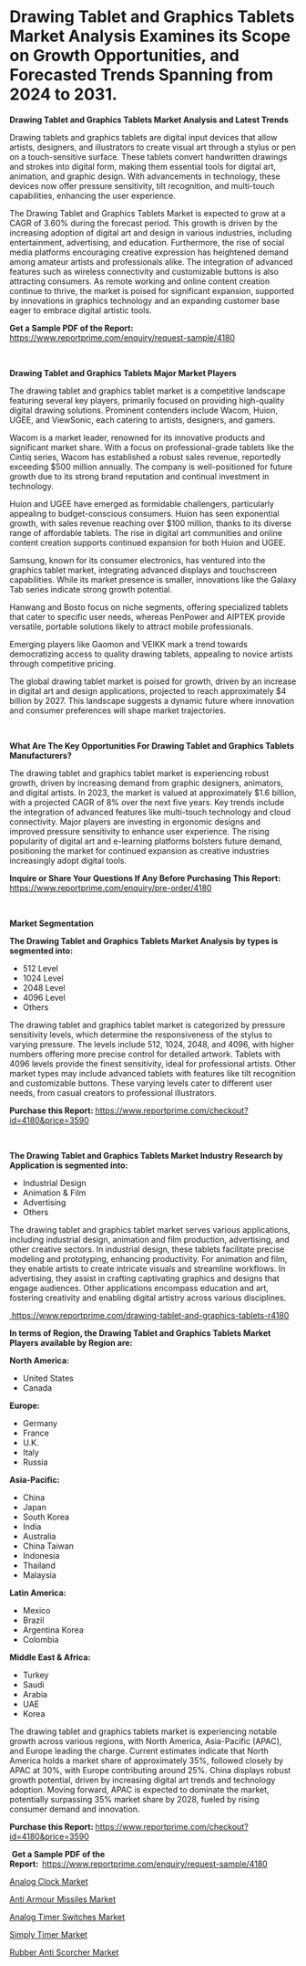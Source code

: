 <p><h1>Drawing Tablet and Graphics Tablets Market Analysis Examines its Scope on Growth Opportunities, and Forecasted Trends Spanning from 2024 to 2031.</h1></p><p><strong>Drawing Tablet and Graphics Tablets Market Analysis and Latest Trends</strong></p>
<p><p>Drawing tablets and graphics tablets are digital input devices that allow artists, designers, and illustrators to create visual art through a stylus or pen on a touch-sensitive surface. These tablets convert handwritten drawings and strokes into digital form, making them essential tools for digital art, animation, and graphic design. With advancements in technology, these devices now offer pressure sensitivity, tilt recognition, and multi-touch capabilities, enhancing the user experience.</p><p>The Drawing Tablet and Graphics Tablets Market is expected to grow at a CAGR of 3.60% during the forecast period. This growth is driven by the increasing adoption of digital art and design in various industries, including entertainment, advertising, and education. Furthermore, the rise of social media platforms encouraging creative expression has heightened demand among amateur artists and professionals alike. The integration of advanced features such as wireless connectivity and customizable buttons is also attracting consumers. As remote working and online content creation continue to thrive, the market is poised for significant expansion, supported by innovations in graphics technology and an expanding customer base eager to embrace digital artistic tools.</p></p>
<p><strong>Get a Sample PDF of the Report:&nbsp;</strong> <a href="https://www.reportprime.com/enquiry/request-sample/4180">https://www.reportprime.com/enquiry/request-sample/4180</a></p>
<p>&nbsp;</p>
<p><strong>Drawing Tablet and Graphics Tablets Major Market Players</strong></p>
<p><p>The drawing tablet and graphics tablet market is a competitive landscape featuring several key players, primarily focused on providing high-quality digital drawing solutions. Prominent contenders include Wacom, Huion, UGEE, and ViewSonic, each catering to artists, designers, and gamers.</p><p>Wacom is a market leader, renowned for its innovative products and significant market share. With a focus on professional-grade tablets like the Cintiq series, Wacom has established a robust sales revenue, reportedly exceeding $500 million annually. The company is well-positioned for future growth due to its strong brand reputation and continual investment in technology.</p><p>Huion and UGEE have emerged as formidable challengers, particularly appealing to budget-conscious consumers. Huion has seen exponential growth, with sales revenue reaching over $100 million, thanks to its diverse range of affordable tablets. The rise in digital art communities and online content creation supports continued expansion for both Huion and UGEE.</p><p>Samsung, known for its consumer electronics, has ventured into the graphics tablet market, integrating advanced displays and touchscreen capabilities. While its market presence is smaller, innovations like the Galaxy Tab series indicate strong growth potential.</p><p>Hanwang and Bosto focus on niche segments, offering specialized tablets that cater to specific user needs, whereas PenPower and AIPTEK provide versatile, portable solutions likely to attract mobile professionals.</p><p>Emerging players like Gaomon and VEIKK mark a trend towards democratizing access to quality drawing tablets, appealing to novice artists through competitive pricing.</p><p>The global drawing tablet market is poised for growth, driven by an increase in digital art and design applications, projected to reach approximately $4 billion by 2027. This landscape suggests a dynamic future where innovation and consumer preferences will shape market trajectories.</p></p>
<p>&nbsp;</p>
<p><strong>What Are The Key Opportunities For Drawing Tablet and Graphics Tablets Manufacturers?</strong></p>
<p><p>The drawing tablet and graphics tablet market is experiencing robust growth, driven by increasing demand from graphic designers, animators, and digital artists. In 2023, the market is valued at approximately $1.6 billion, with a projected CAGR of 8% over the next five years. Key trends include the integration of advanced features like multi-touch technology and cloud connectivity. Major players are investing in ergonomic designs and improved pressure sensitivity to enhance user experience. The rising popularity of digital art and e-learning platforms bolsters future demand, positioning the market for continued expansion as creative industries increasingly adopt digital tools.</p></p>
<p><strong>Inquire or Share Your Questions If Any Before Purchasing This Report:</strong> <a href="https://www.reportprime.com/enquiry/pre-order/4180">https://www.reportprime.com/enquiry/pre-order/4180</a></p>
<p>&nbsp;</p>
<p><strong>Market Segmentation</strong></p>
<p><strong>The Drawing Tablet and Graphics Tablets Market Analysis by types is segmented into:</strong></p>
<p><ul><li>512 Level</li><li>1024 Level</li><li>2048 Level</li><li>4096 Level</li><li>Others</li></ul></p>
<p><p>The drawing tablet and graphics tablet market is categorized by pressure sensitivity levels, which determine the responsiveness of the stylus to varying pressure. The levels include 512, 1024, 2048, and 4096, with higher numbers offering more precise control for detailed artwork. Tablets with 4096 levels provide the finest sensitivity, ideal for professional artists. Other market types may include advanced tablets with features like tilt recognition and customizable buttons. These varying levels cater to different user needs, from casual creators to professional illustrators.</p></p>
<p><strong>Purchase this Report:&nbsp;</strong><a href="https://www.reportprime.com/checkout?id=4180&price=3590">https://www.reportprime.com/checkout?id=4180&price=3590</a></p>
<p>&nbsp;</p>
<p><strong>The Drawing Tablet and Graphics Tablets Market Industry Research by Application is segmented into:</strong></p>
<p><ul><li>Industrial Design</li><li>Animation & Film</li><li>Advertising</li><li>Others</li></ul></p>
<p><p>The drawing tablet and graphics tablet market serves various applications, including industrial design, animation and film production, advertising, and other creative sectors. In industrial design, these tablets facilitate precise modeling and prototyping, enhancing productivity. For animation and film, they enable artists to create intricate visuals and streamline workflows. In advertising, they assist in crafting captivating graphics and designs that engage audiences. Other applications encompass education and art, fostering creativity and enabling digital artistry across various disciplines.</p></p>
<p><a href="https://www.reportprime.com/drawing-tablet-and-graphics-tablets-r4180">&nbsp;https://www.reportprime.com/drawing-tablet-and-graphics-tablets-r4180</a></p>
<p><strong>In terms of Region, the Drawing Tablet and Graphics Tablets Market Players available by Region are:</strong></p>
<p>
    <p> <strong> North America: </strong>
        <ul>
            <li>United States</li>
            <li>Canada</li>
        </ul>
        </p> 
    <p> <strong> Europe: </strong>
        <ul>
            <li>Germany</li>
            <li>France</li>
            <li>U.K.</li>
            <li>Italy</li>
            <li>Russia</li>
        </ul>
        </p> 
    <p> <strong> Asia-Pacific: </strong>
        <ul>
            <li>China</li>
            <li>Japan</li>
            <li>South Korea</li>
            <li>India</li>
            <li>Australia</li>
            <li>China Taiwan</li>
            <li>Indonesia</li>
            <li>Thailand</li>
            <li>Malaysia</li>
        </ul>
        </p> 
    <p> <strong> Latin America: </strong>
        <ul>
            <li>Mexico</li>
            <li>Brazil</li>
            <li>Argentina Korea</li>
            <li>Colombia</li>
        </ul>
        </p> 
    <p> <strong> Middle East & Africa: </strong>
        <ul>
            <li>Turkey</li>
            <li>Saudi</li>
            <li>Arabia</li>
            <li>UAE</li>
            <li>Korea</li>
        </ul>
    </p>
    </p>
<p><p>The drawing tablet and graphics tablets market is experiencing notable growth across various regions, with North America, Asia-Pacific (APAC), and Europe leading the charge. Current estimates indicate that North America holds a market share of approximately 35%, followed closely by APAC at 30%, with Europe contributing around 25%. China displays robust growth potential, driven by increasing digital art trends and technology adoption. Moving forward, APAC is expected to dominate the market, potentially surpassing 35% market share by 2028, fueled by rising consumer demand and innovation.</p></p>
<p><strong>Purchase this Report: </strong><a href="https://www.reportprime.com/checkout?id=4180&price=3590">https://www.reportprime.com/checkout?id=4180&price=3590</a></p>
<p>&nbsp;<strong>Get a Sample PDF of the Report:&nbsp;&nbsp;</strong><a href="https://www.reportprime.com/enquiry/request-sample/4180">https://www.reportprime.com/enquiry/request-sample/4180</a></p>
<p><strong></strong></p>
<p><p><a href="https://www.linkedin.com/pulse/future-trajectory-analog-clock-market-emerging-trends-forecasts-jgiue?trackingId=zPd%2Bfe33TRmF38ltuMWEYA%3D%3D">Analog Clock Market</a></p><p><a href="https://issuu.com/reportprime-2/docs/anti-armour-missiles-market-size-20_04fd0cdb2c9bf4">Anti Armour Missiles Market</a></p><p><a href="https://github.com/jordond5lezama/Market-Research-Report-List-1/blob/main/analog-timer-switches-market.md">Analog Timer Switches Market</a></p><p><a href="https://www.linkedin.com/pulse/emerging-simply-timer-market-opportunities-analysis-investors-nyzoe?trackingId=%2BjgZK%2FbWREOz1kQtr1%2BWhg%3D%3D">Simply Timer Market</a></p><p><a href="https://issuu.com/reportprime-2/docs/rubber-anti-scorcher-market-size-20_fcc5aa696da1c2">Rubber Anti Scorcher Market</a></p></p>